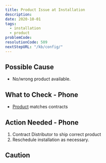 ```yaml
---
title: Product Issue at Installation 
description:
date: 2020-10-01
tags:
  - installation
  - product
problemCode: 
resolutionCode: 509
nextStepURL: "/kb/config/"
---
```

## Possible Cause

- No/wrong product available.

## What to Check - Phone

- [Product](/kb/product/catalog) matches contracts

## Action Needed - Phone

1) Contract Distributor to ship correct product
2) Reschedule installation as necessary.

## Caution
